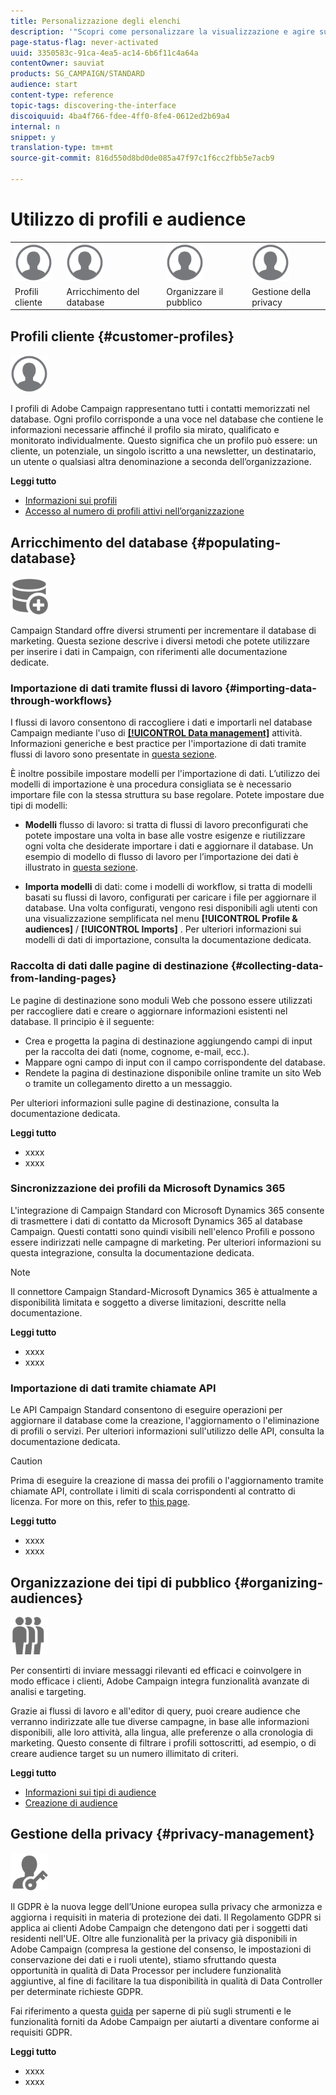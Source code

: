 ```yaml
---
title: Personalizzazione degli elenchi
description: '"Scopri come personalizzare la visualizzazione e agire sulle schermate degli elenchi in Adobe Campaign Standard: ordinamento, filtro, eliminazione o duplicazione di elementi. Nelle schermate sono visualizzati elementi di una o più risorse."'
page-status-flag: never-activated
uuid: 3350583c-91ca-4ea5-ac14-6b6f11c4a64a
contentOwner: sauviat
products: SG_CAMPAIGN/STANDARD
audience: start
content-type: reference
topic-tags: discovering-the-interface
discoiquuid: 4ba4f766-fdee-4ff0-8fe4-0612ed2b69a4
internal: n
snippet: y
translation-type: tm+mt
source-git-commit: 816d550d8bd0de085a47f97c1f6cc2fbb5e7acb9

---
```



# Utilizzo di profili e audience

<table>
<tr>
    <td valign="top">
        <a href="../../start/using/work-with-audiences.md"><img width="60px" alt="condizioni" src="assets/icon_profile.svg"/></a>
    </td>
    <td valign="top">
        <a href="../../api/using/creating-a-service.md"><img width="60px" alt="condizioni" src="assets/icon_profile.svg"/></a>
    </td>
    <td valign="top">
        <a href="../../api/using/interacting-with-custom-resources.md"><img width="60px" alt="condizioni" src="assets/icon_profile.svg"/></a>
    </td>
    <td valign="top">
        <a href="../../api/using/interacting-with-marketing-history.md"><img width="60px" alt="condizioni" src="assets/icon_profile.svg"/></a>
    </td>
</tr>
<tr>
<td>Profili cliente</td>
<td>Arricchimento del database</td>
<td>Organizzare il pubblico</td>
<td>Gestione della privacy</td>
</tr>
</table>

## Profili cliente {#customer-profiles}

<img width="60px" alt="condizioni" src="assets/icon_profile.svg"/>

I profili di Adobe Campaign rappresentano tutti i contatti memorizzati nel database. Ogni profilo corrisponde a una voce nel database che contiene le informazioni necessarie affinché il profilo sia mirato, qualificato e monitorato individualmente. Questo significa che un profilo può essere: un cliente, un potenziale, un singolo iscritto a una newsletter, un destinatario, un utente o qualsiasi altra denominazione a seconda dell’organizzazione.

**Leggi tutto**

* [Informazioni sui profili](../../audiences/using/about-profiles.md)
* [Accesso al numero di profili attivi nell’organizzazione](../../audiences/using/active-profiles.md)

## Arricchimento del database {#populating-database}

<img width="60px" alt="condizioni" src="assets/icon_populate.svg"/>

Campaign Standard offre diversi strumenti per incrementare il database di marketing. Questa sezione descrive i diversi metodi che potete utilizzare per inserire i dati in Campaign, con riferimenti alle documentazione dedicate.

### Importazione di dati tramite flussi di lavoro {#importing-data-through-workflows}

I flussi di lavoro consentono di raccogliere i dati e importarli nel database Campaign mediante l&#39;uso di [**[!UICONTROL Data management]**](../../automating/using/about-data-management-activities.md) attività. Informazioni generiche e best practice per l&#39;importazione di dati tramite flussi di lavoro sono presentate in [questa sezione](../../automating/using/importing-data.md).

È inoltre possibile impostare modelli per l&#39;importazione di dati. L’utilizzo dei modelli di importazione è una procedura consigliata se è necessario importare file con la stessa struttura su base regolare. Potete impostare due tipi di modelli:

* **Modelli** flusso di lavoro: si tratta di flussi di lavoro preconfigurati che potete impostare una volta in base alle vostre esigenze e riutilizzare ogni volta che desiderate importare i dati e aggiornare il database. Un esempio di modello di flusso di lavoro per l’importazione dei dati è illustrato in [questa sezione](../../automating/using/importing-data.md#example--import-workflow-template).

* **Importa modelli** di dati: come i modelli di workflow, si tratta di modelli basati su flussi di lavoro, configurati per caricare i file per aggiornare il database. Una volta configurati, vengono resi disponibili agli utenti con una visualizzazione semplificata nel menu **[!UICONTROL Profile & audiences]** / **[!UICONTROL Imports]** . Per ulteriori informazioni sui modelli di dati di importazione, consulta la documentazione [](../../automating/using/importing-data-with-import-templates.md)dedicata.

### Raccolta di dati dalle pagine di destinazione {#collecting-data-from-landing-pages}

Le pagine di destinazione sono moduli Web che possono essere utilizzati per raccogliere dati e creare o aggiornare informazioni esistenti nel database. Il principio è il seguente:

* Crea e progetta la pagina di destinazione aggiungendo campi di input per la raccolta dei dati (nome, cognome, e-mail, ecc.).
* Mappare ogni campo di input con il campo corrispondente del database.
* Rendete la pagina di destinazione disponibile online tramite un sito Web o tramite un collegamento diretto a un messaggio.

Per ulteriori informazioni sulle pagine di destinazione, consulta la documentazione [](../../channels/using/getting-started-with-landing-pages.md)dedicata.

**Leggi tutto**

* xxxx
* xxxx

### Sincronizzazione dei profili da Microsoft Dynamics 365

L&#39;integrazione di Campaign Standard con Microsoft Dynamics 365 consente di trasmettere i dati di contatto da Microsoft Dynamics 365 al database Campaign.
Questi contatti sono quindi visibili nell&#39;elenco Profili e possono essere indirizzati nelle campagne di marketing. Per ulteriori informazioni su questa integrazione, consulta la documentazione [](https://helpx.adobe.com/campaign/kb/acs-ms-dynamics.html)dedicata.

>[!NOTE]
>
>Il connettore Campaign Standard-Microsoft Dynamics 365 è attualmente a disponibilità limitata e soggetto a diverse limitazioni, descritte nella documentazione.

**Leggi tutto**

* xxxx
* xxxx

### Importazione di dati tramite chiamate API

Le API Campaign Standard consentono di eseguire operazioni per aggiornare il database come la creazione, l&#39;aggiornamento o l&#39;eliminazione di profili o servizi. Per ulteriori informazioni sull&#39;utilizzo delle API, consulta la documentazione [](../../api/using/get-started-apis.md)dedicata.

>[!CAUTION]
>
>Prima di eseguire la creazione di massa dei profili o l&#39;aggiornamento tramite chiamate API, controllate i limiti di scala corrispondenti al contratto di licenza. For more on this, refer to
[this page](https://helpx.adobe.com/legal/product-descriptions/campaign-standard.html#ITInfrastructureResourcesbyActiveProfilesTiers).

**Leggi tutto**

* xxxx
* xxxx

## Organizzazione dei tipi di pubblico {#organizing-audiences}

<img width="60px" alt="condizioni" src="assets/icon_audience.svg"/>

Per consentirti di inviare messaggi rilevanti ed efficaci e coinvolgere in modo efficace i clienti, Adobe Campaign integra funzionalità avanzate di analisi e targeting.

Grazie ai flussi di lavoro e all&#39;editor di query, puoi creare audience che verranno indirizzate alle tue diverse campagne, in base alle informazioni disponibili, alle loro attività, alla lingua, alle preferenze o alla cronologia di marketing. Questo consente di filtrare i profili sottoscritti, ad esempio, o di creare audience target su un numero illimitato di criteri.

**Leggi tutto**

* [Informazioni sui tipi di audience](../../audiences/using/about-audiences.md)
* [Creazione di audience](../../audiences/using/creating-audiences.md)

## Gestione della privacy {#privacy-management}

<img width="60px" alt="condizioni" src="assets/icon_privacy.svg"/>

Il GDPR è la nuova legge dell’Unione europea sulla privacy che armonizza e aggiorna i requisiti in materia di protezione dei dati. Il Regolamento GDPR si applica ai clienti Adobe Campaign che detengono dati per i soggetti dati residenti nell&#39;UE. Oltre alle funzionalità per la privacy già disponibili in Adobe Campaign (compresa la gestione del consenso, le impostazioni di conservazione dei dati e i ruoli utente), stiamo sfruttando questa opportunità in qualità di Data Processor per includere funzionalità aggiuntive, al fine di facilitare la tua disponibilità in qualità di Data Controller per determinate richieste GDPR.

Fai riferimento a questa [guida](https://docs.campaign.adobe.com/doc/standard/getting_started/en/ACS_GDPR.html) per saperne di più sugli strumenti e le funzionalità forniti da Adobe Campaign per aiutarti a diventare conforme ai requisiti GDPR.

**Leggi tutto**

* xxxx
* xxxx